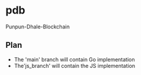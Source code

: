 # pdb
Punpun-Dhale-Blockchain

## Plan
- The 'main' branch will contain Go implementation
- The'js_branch' will contain the JS implementation
